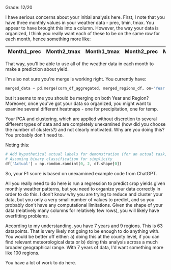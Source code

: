 Grade: 12/20  

I have serious concerns about your initial analysis here. First, I note that you have three monthly values in your weather data - prec, tmin, tmax.  You appear to have brought this into a column.  However, the way your data is organized, I think you really want each of these to be on the same row for each month, hence something more like:

| Month1_prec | Month2_tmax | Month1_tmax | Month2_prec | Month1_tmin | ... | Month12_tmax |
|---|---|---|---|---|---|---|

That way, you'll be able to use all of the weather data in each month to make a prediction about yield.

I'm also not sure you're merge is working right.  You currently have:

```python
merged_data = pd.merge(corn_df_aggregated, merged_regions_df, on='Year', how='inner')
```
but it seems to me you should be merging on both Year and Region?  Moreover, once you've got your data so organized, you might want to examine several different heatmaps - one for precipitation, one for temp.

Your PCA and clustering, which are applied without discretion to several different types of data and are completely unexamined (how did you choose the number of clusters?) and not clearly motivated.  Why are you doing this?  You probably don't need to.

Noting this:

```python
# Add hypothetical actual labels for demonstration (for an actual task, replace this with real labels)
# Assuming binary classification for simplicity
df['Actual'] = np.random.randint(0, 2, df.shape[0])
```
So, your F1 score is based on unexamined example code from ChatGPT.

All you really need to do here is run a regression to predict crop yields given monthly weather patterns, but you need to organize your data correctly in order to do this.  I don't know why you are trying to reduce and cluster your data, but you only a very small number of values to predict, and so you probably don't have any computational limitations.  Given the shape of your data (relatively many columns for relatively few rows), you will likely have overfitting problems.  

According to my understanding, you have 7 years and 9 regions.  This is 63 datapoints.  That is very likely not going to be enough to do anything with.  You would be better off either: a) doing this at the county level, if you can find relevant meteorological data or b) doing this analysis across a much broader geographical range.  With 7 years of data, I'd want something more like 100 regions.

You have a lot of work to do here.

